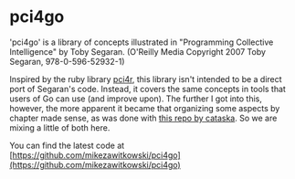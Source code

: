# pci4go

'pci4go' is a library of concepts illustrated in "Programming Collective Intelligence" by Toby Segaran. (O'Reilly Media Copyright 2007 Toby Segaran, 978-0-596-52932-1)

Inspired by the ruby library [pci4r](https://github.com/alexvollmer/pci4r), this library isn't intended to be a direct port of Segaran's code. Instead, it covers the same concepts in tools that users of Go can use (and improve upon). The further I got into this, however, the more apparent it became that organizing some aspects by chapter made sense, as was done with [this repo by cataska](https://github.com/cataska/programming-collective-intelligence-code). So we are mixing a little of both here.

You can find the latest code at [https://github.com/mikezawitkowski/pci4go](https://github.com/mikezawitkowski/pci4go)

